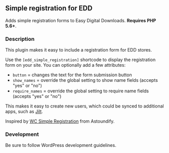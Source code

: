 ## Simple registration for EDD

Adds simple registration forms to Easy Digital Downloads. **Requires PHP 5.6+**.

### Description

This plugin makes it easy to include a registration form for EDD stores.

Use the `[edd_simple_registration]` shortcode to display the registration form on your site. You can optionally add a few attributes:

- `button` = changes the text for the form submission button
- `show_names` = override the global setting to show name fields (accepts "yes" or "no")
- `require_names` = override the global setting to require name fields (accepts "yes" or "no")
 
This makes it easy to create new users, which could be synced to additional apps, such as [Jilt](https://jilt.com/).

Inspired by [WC Simple Registration](https://github.com/Astoundify/wc-simple-registration) from Astoundify.

### Development

Be sure to follow WordPress development guidelines.
